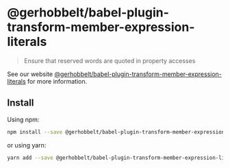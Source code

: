 # @gerhobbelt/babel-plugin-transform-member-expression-literals

> Ensure that reserved words are quoted in property accesses

See our website [@gerhobbelt/babel-plugin-transform-member-expression-literals](https://babeljs.io/docs/en/next/babel-plugin-transform-member-expression-literals.html) for more information.

## Install

Using npm:

```sh
npm install --save @gerhobbelt/babel-plugin-transform-member-expression-literals
```

or using yarn:

```sh
yarn add --save @gerhobbelt/babel-plugin-transform-member-expression-literals
```
